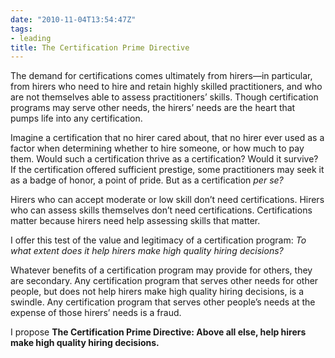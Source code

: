 ```yaml
---
date: "2010-11-04T13:54:47Z"
tags:
- leading
title: The Certification Prime Directive
---
```


<p>The demand for certifications comes ultimately from hirers—in particular, from hirers who need to hire and retain highly skilled practitioners, and who are not themselves able to assess practitioners’ skills. Though certification programs may serve other needs, the hirers’ needs are the heart that pumps life into any certification.</p>

<p>Imagine a certification that no hirer cared about, that no hirer ever used as a factor when determining whether to hire someone, or how much to pay them. Would such a certification thrive as a certification? Would it survive? If the certification offered sufficient prestige, some practitioners may seek it as a badge of honor, a point of pride. But as a certification <em>per se?</em></p>

<p>Hirers who can accept moderate or low skill don’t need certifications. Hirers who can assess skills themselves don’t need certifications. Certifications matter because hirers need help assessing skills that matter.</p>

<p>I offer this test of the value and legitimacy of a certification program: <em>To what extent does it help hirers make high quality hiring decisions?</em></p>

<p>Whatever benefits of a certification program may provide for others, they are secondary. Any certification program that serves other needs for other people, but does not help hirers make high quality hiring decisions, is a swindle. Any certification program that serves other people’s needs at the expense of those hirers’ needs is a fraud.</p>

<p>I propose <strong>The Certification Prime Directive: Above all else, help hirers make high quality hiring decisions.</strong></p>
